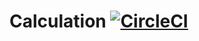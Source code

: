# Calculation [![CircleCI](https://circleci.com/gh/arushsoel/Calculation.svg?style=svg)](https://circleci.com/gh/arushsoel/Calculation)

